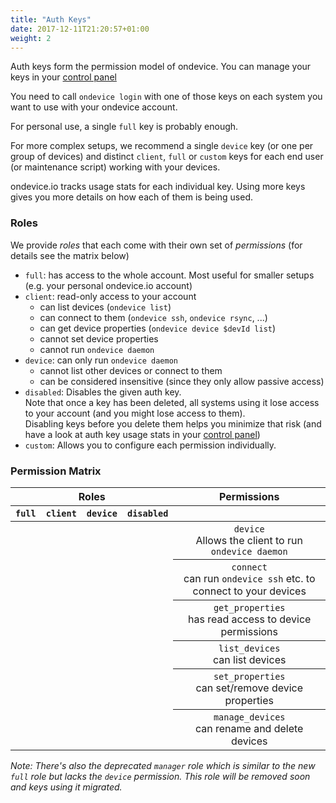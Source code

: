 ```yaml
---
title: "Auth Keys"
date: 2017-12-11T21:20:57+01:00
weight: 2
---
```


Auth keys form the permission model of ondevice. You can manage your keys in your
[control panel][my-keys]

You need to call `ondevice login` with one of those keys on each system you want
to use with your ondevice account.

For personal use, a single `full` key is probably enough.

For more complex setups, we recommend a single `device` key (or one per
group of devices) and distinct `client`, `full` or `custom` keys for each end
user (or maintenance script) working with your devices.


ondevice.io tracks usage stats for each individual key. Using more keys gives
you more details on how each of them is being used.


### Roles

We provide *roles* that each come with their own set of *permissions* (for details
see the matrix below)


- `full`: has access to the whole account. Most useful for smaller setups
  (e.g. your personal ondevice.io account)
- `client`: read-only access to your account
  - can list devices (`ondevice list`)
  - can connect to them (`ondevice ssh`, `ondevice rsync`, ...)
  - can get device properties (`ondevice device $devId list`)
  - cannot set device properties
  - cannot run `ondevice daemon`
- `device`: can only run `ondevice daemon`
  - cannot list other devices or connect to them
  - can be considered insensitive (since they only allow passive access)
- `disabled`: Disables the given auth key.  
  Note that once a key has been deleted, all systems using it lose access to
  your account (and you might lose access to them).  
  Disabling keys before you delete them helps you minimize that risk
  (and have a look at auth key usage stats in your [control panel][my-keys])
- `custom`: Allows you to configure each permission individually.

### Permission Matrix

<table style="text-align: center">
<thead><tr>
  <th colspan="4" style="text-align: center">Roles</th><th style="text-align: center">Permissions</th>
</tr><tr>
  <th><code>full</code></th>
  <th><code>client</code></th>
  <th><code>device</code></th>
  <th><code>disabled</code></th>
  <th></th>
</tr></thead>
<tbody><tr>
  <td><i class="fa fa-check"></i></td><td></td><td><i class="fa fa-check"></td><td></td>
  <th class="permission"><code>device</code><br />
    Allows the client to run <code>ondevice daemon</code>
  </th>
</tr><tr>
  <td><i class="fa fa-check"></td><td><i class="fa fa-check"></td><td></td><td></td>
  <th class="permission"><code>connect</code><br />
    can run <code>ondevice ssh</code> etc. to connect to your devices
  </th>
</tr><tr>
<td><i class="fa fa-check"></td><td><i class="fa fa-check"></td><td></td><td></td>
  <th class="permission"><code>get_properties</code><br />
    has read access to device permissions
  </th>
</tr><tr>
<td><i class="fa fa-check"></td><td><i class="fa fa-check"></td><td></td><td></td>
  <th class="permission"><code>list_devices</code><br />
    can list devices
  </th>
</tr><tr>
  <td><i class="fa fa-check"></td><td></td><td></td><td></td>
  <th class="permission"><code>set_properties</code><br />
    can set/remove device properties
  </th>
</tr><tr>
  <td><i class="fa fa-check"></td><td></td><td></td><td></td>
  <th class="permission"><code>manage_devices</code><br />
    can rename and delete devices
  </th>
</tr></tbody>
</table>

<style>
th.permission {
  font-weight: inherit;
}
</style>

*Note: There's also the deprecated `manager` role which is similar to the new
`full` role but lacks the `device` permission. This role will be removed soon
and keys using it migrated.*

[my-keys]: https://my.ondevice.io/me/keys
